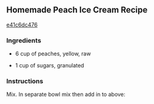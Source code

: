 ## Homemade Peach Ice Cream Recipe

[e41c6dc476](http://cookeatshare.com/recipes/homemade-peach-ice-cream-8059)

### Ingredients

 - 6 cup of peaches, yellow, raw

 - 1 cup of sugars, granulated

### Instructions

Mix. In separate bowl mix then add in to above: